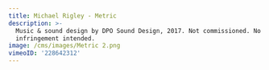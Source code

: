 ```yaml
---
title: Michael Rigley - Metric
description: >-
  Music & sound design by DPO Sound Design, 2017. Not commissioned. No copyright
  infringement intended.
image: /cms/images/Metric 2.png
vimeoID: '228642312'
---
```


